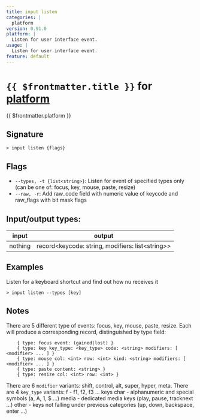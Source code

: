 ```yaml
---
title: input listen
categories: |
  platform
version: 0.91.0
platform: |
  Listen for user interface event.
usage: |
  Listen for user interface event.
feature: default
---
```

<!-- This file is automatically generated. Please edit the command in https://github.com/nushell/nushell instead. -->

# `{{ $frontmatter.title }}` for [platform](/commands/categories/platform.md)

<div class='command-title'>{{ $frontmatter.platform }}</div>

## Signature

```> input listen {flags} ```

## Flags

 -  `--types, -t {list<string>}`: Listen for event of specified types only (can be one of: focus, key, mouse, paste, resize)
 -  `--raw, -r`: Add raw_code field with numeric value of keycode and raw_flags with bit mask flags


## Input/output types:

| input   | output                                           |
| ------- | ------------------------------------------------ |
| nothing | record\<keycode: string, modifiers: list\<string\>\> |

## Examples

Listen for a keyboard shortcut and find out how nu receives it
```nu
> input listen --types [key]

```

## Notes
There are 5 different type of events: focus, key, mouse, paste, resize. Each will produce a
corresponding record, distinguished by type field:
```
    { type: focus event: (gained|lost) }
    { type: key key_type: <key_type> code: <string> modifiers: [ <modifier> ... ] }
    { type: mouse col: <int> row: <int> kind: <string> modifiers: [ <modifier> ... ] }
    { type: paste content: <string> }
    { type: resize col: <int> row: <int> }
```
There are 6 `modifier` variants: shift, control, alt, super, hyper, meta.
There are 4 `key_type` variants:
    f - f1, f2, f3 ... keys
    char - alphanumeric and special symbols (a, A, 1, $ ...)
    media - dedicated media keys (play, pause, tracknext ...)
    other - keys not falling under previous categories (up, down, backspace, enter ...)